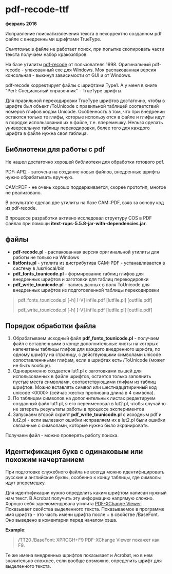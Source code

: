 # pdf-recode-ttf

__февраль 2016__

Исправление поиска/извлечения текста в некорректно созданном pdf файле с внедренными шрифтами TrueType.

*Симптомы*: в файле не работает поиск, при попытке скопировать части текста получаем набор кракозябров.

На базе утилиты [pdf-recode](http://forum.rudtp.ru/threads/poisk-izvlechenie-teksta.36974/) от пользователя 1998.
Оригинальный pdf-recode - упакованный exe для Windows. Моя распакованная версия консольная - выкинул зависимости от GUI и от Windows.

pdf-recode корректирует файлы с шрифтами Type1.
А у меня в книге "Perl: Специальный справочник" - TrueType шрифты.

Для правильной перекодировки TrueType шрифтов достаточно, чтобы в шрифте был объект /ToUnicode с правильной
таблицей соответствий номеров глифов кодам Unicode. Особенность в том, что при внедрении остаются только
те глифы, которые используются в файле и глифы идут в порядке использования их в файле, т.е. вперемешку.
Нельзя сделать универсальную таблицу перекодировки, более того для каждого шрифта в файле
нужна своя таблица.

## Библиотеки для работы с pdf

Не нашел достаточно хорошей библиотеки для обработки готового pdf.

PDF::API2 - заточена на создание новых файлов, внедренные шрифты нужно обрабатывать вручную.

CAM::PDF - не очень хорошо поддерживается, скорее прототип, многое не реализовано.
 
В результате сделал две утилиты на базе CAM::PDF, взяв за основу код из pdf-recode.
 
В процессе разработки активно исследовал структуру COS в PDF файлах при помощи **itext-rups-5.5.8-jar-with-dependencies.jar**.

## файлы

* **pdf-recode.pl** - распакованная версия оригинальной утилиты для работы не только на Windows
* **listfonts.pl** - утилита из дистрибутива CAM::PDF - устанавливается в систему в /usr/local/bin
* **pdf_fonts_tounicode.pl** - формирование таблиц глифов для внедренных шрифтов и заготовки для таблиц перекодировки
* **pdf_write_tounicode.pl** - запись данных в поля ToUnicode для внедренных шрифтов из подготовленной таблицы перекодировки

> pdf_fonts_tounicode.pl [-h] [-V] infile.pdf [lutfile.pl] [outfile.pdf]
>
> pdf_write_tounicode.pl [-h] [-V] infile.pdf [lutfile.pl] [outfile.pdf]

## Порядок обработки файла
  
1. Обрабатываем исходный файл **pdf_fonts_tounicode.pl** - получаем файл с вставленными в конце дополнительные листы 
на которых напечатаны таблицы глифов для каждого внедренного шрифта, по одному шрифту на страницу, с действующими символами unicode
cопоставленнными глифам, если в шрифтах есть /ToUnicode (может не быть вообще). 
2. Одновременно создается lut1.pl с заготовками хышей для использованных в файле шрифтов,
остается только заполнить пустые места символами, соответствующими глифам из таблиц шрифтов. Можно вставлять символ или
шестнадцатиричный код unicode <0000> (сейчас жестко прописана длина в 4 символа).
3. По таблицам символов на дополнительных листах редактируем созданный файл lut1.pl, я его переименовал в lut2.pl, чтобы 
случайно не затереть результаты работы в процессе экспериментов 
4. Запускаем второй скрипт **pdf_write_tounicode.pl** с исходным pdf и lut2.pl - если вылезают ошибки исправляем их в lut2.pl
были ошибки связанные с символами, которые нужно было экранировать.

Получаем файл - можно проверять работу поиска.

## Идентификация букв с одинаковым или похожим начертанием

При подготовке служебного файла не всегда можно идентифицировать русские и английские буквы, особенно к концу
таблицы, где символы идут вперемешку.

Для идентификации нужно определить каким шрифтом написан нужный нам текст. В Acrobat получить эту информацию напрямую сложно.
Хорошо себя зарекомендовала утилита [PDF-XChange Viewer](http://www.tracker-software.com/product/pdf-xchange-viewer).
Показывает свойства выделенного текста. Показываемое в программе имя шрифта - это часть имени шрифта после + в свойстве /BaseFont.
Оно выведено в коментарии перед началом хэша.

__Example__:
> /TT20
> /BaseFont: XPROGH+F9
> PDF-XChange Viewer покажет как F9.

Те же имена внедренных шрифтов показывает и Acrobat, но в нем значительно сложнее, если вообще 
возможно, определить шрифт для выделенного текста. 

